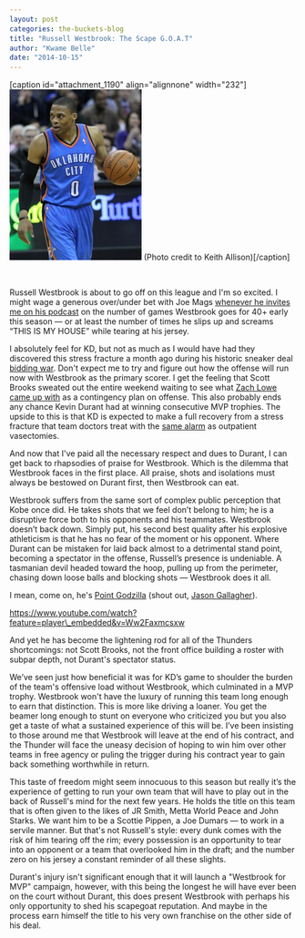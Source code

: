 ```yaml
---
layout: post
categories: the-buckets-blog
title: "Russell Westbrook: The Scape G.O.A.T"
author: "Kwame Belle"
date: "2014-10-15"
---
```


\[caption id="attachment\_1190" align="alignnone" width="232"\][![(Photo credit to Keith Allison)](/img/Westbrook-232x300.jpg)](http://www.thehighscreen.com/wp-content/uploads/2014/10/Westbrook.jpg) (Photo credit to Keith Allison)\[/caption\]

 

Russell Westbrook is about to go off on this league and I'm so excited. I might wage a generous over/under bet with Joe Mags [whenever he invites me on his podcast](http://www.thehighscreen.com/category/multimedia/) on the number of games Westbrook goes for 40+ early this season — or at least the number of times he slips up and screams “THIS IS MY HOUSE” while tearing at his jersey.

I absolutely feel for KD, but not as much as I would have had they discovered this stress fracture a month ago during his historic sneaker deal [bidding war](http://espn.go.com/nba/story/_/id/11384303/kevin-durant-offered-massive-deal-armour-nike-right-match). Don't expect me to try and figure out how the offense will run now with Westbrook as the primary scorer. I get the feeling that Scott Brooks sweated out the entire weekend waiting to see what [Zach Lowe came up with](http://grantland.com/the-triangle/kevin-durant-injury-jones-fracture-oklahoma-city-thunder-future-russell-westbrook/) as a contingency plan on offense. This also probably ends any chance Kevin Durant had at winning consecutive MVP trophies. The upside to this is that KD is expected to make a full recovery from a stress fracture that team doctors treat with the [same alarm](http://hangtime.blogs.nba.com/2014/10/13/jones-fracture-can-be-tricky-but-odds-are-durant-heals-just-fine/) as outpatient vasectomies.

And now that I've paid all the necessary respect and dues to Durant, I can get back to rhapsodies of praise for Westbrook. Which is the dilemma that Westbrook faces in the first place. All praise, shots and isolations must always be bestowed on Durant first, then Westbrook can eat.

Westbrook suffers from the same sort of complex public perception that Kobe once did. He takes shots that we feel don’t belong to him; he is a disruptive force both to his opponents and his teammates. Westbrook doesn’t back down. Simply put, his second best quality after his explosive athleticism is that he has no fear of the moment or his opponent. Where Durant can be mistaken for laid back almost to a detrimental stand point, becoming a spectator in the offense, Russell’s presence is undeniable. A tasmanian devil headed toward the hoop, pulling up from the perimeter, chasing down loose balls and blocking shots — Westbrook does it all.

I mean, come on, he's [Point Godzilla](http://grantland.com/the-triangle/russell-westbrook-point-godzilla/) (shout out, [Jason Gallagher](http://grantland.com/contributors/jason-gallagher/)).

https://www.youtube.com/watch?feature=player\_embedded&v=Ww2Faxmcsxw

And yet he has become the lightening rod for all of the Thunders shortcomings: not Scott Brooks, not the front office building a roster with subpar depth, not Durant's spectator status.

We’ve seen just how beneficial it was for KD’s game to shoulder the burden of the team's offensive load without Westbrook, which culminated in a MVP trophy. Westbrook won't have the luxury of running this team long enough to earn that distinction. This is more like driving a loaner. You get the beamer long enough to stunt on everyone who criticized you but you also get a taste of what a sustained experience of this will be. I’ve been insisting to those around me that Westbrook will leave at the end of his contract, and the Thunder will face the uneasy decision of hoping to win him over other teams in free agency or puling the trigger during his contract year to gain back something worthwhile in return.

This taste of freedom might seem innocuous to this season but really it’s the experience of getting to run your own team that will have to play out in the back of Russell's mind for the next few years. He holds the title on this team that is often given to the likes of JR Smith, Metta World Peace and John Starks. We want him to be a Scottie Pippen, a Joe Dumars — to work in a servile manner. But that's not Russell's style: every dunk comes with the risk of him tearing off the rim; every possession is an opportunity to tear into an opponent or a team that overlooked him in the draft; and the number zero on his jersey a constant reminder of all these slights.

Durant's injury isn't significant enough that it will launch a "Westbrook for MVP" campaign, however, with this being the longest he will have ever been on the court without Durant, this does present Westbrook with perhaps his only opportunity to shed his scapegoat reputation. And maybe in the process earn himself the title to his very own franchise on the other side of his deal.


